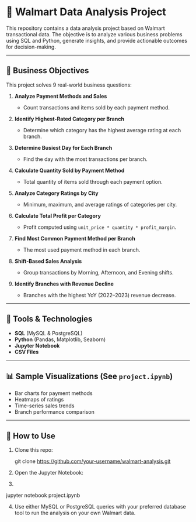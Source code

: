 # 🛒 Walmart Data Analysis Project

This repository contains a data analysis project based on Walmart transactional data. The objective is to analyze various business problems using SQL and Python, generate insights, and provide actionable outcomes for decision-making.

---
## 📌 Business Objectives

This project solves 9 real-world business questions:

1. **Analyze Payment Methods and Sales**
   - Count transactions and items sold by each payment method.

2. **Identify Highest-Rated Category per Branch**
   - Determine which category has the highest average rating at each branch.

3. **Determine Busiest Day for Each Branch**
   - Find the day with the most transactions per branch.

4. **Calculate Quantity Sold by Payment Method**
   - Total quantity of items sold through each payment option.

5. **Analyze Category Ratings by City**
   - Minimum, maximum, and average ratings of categories per city.

6. **Calculate Total Profit per Category**
   - Profit computed using `unit_price * quantity * profit_margin`.

7. **Find Most Common Payment Method per Branch**
   - The most used payment method in each branch.

8. **Shift-Based Sales Analysis**
   - Group transactions by Morning, Afternoon, and Evening shifts.

9. **Identify Branches with Revenue Decline**
   - Branches with the highest YoY (2022–2023) revenue decrease.

---

## 🧠 Tools & Technologies

- **SQL** (MySQL & PostgreSQL)
- **Python** (Pandas, Matplotlib, Seaborn)
- **Jupyter Notebook**
- **CSV Files**

---

## 📊 Sample Visualizations (See `project.ipynb`)
- Bar charts for payment methods
- Heatmaps of ratings
- Time-series sales trends
- Branch performance comparison

---

## 🚀 How to Use

1. Clone this repo:
  
   git clone https://github.com/your-username/walmart-analysis.git
   
2. Open the Jupyter Notebook:
3. 
jupyter notebook project.ipynb

4. Use either MySQL or PostgreSQL queries with your preferred database tool to run the analysis on your own Walmart data.

